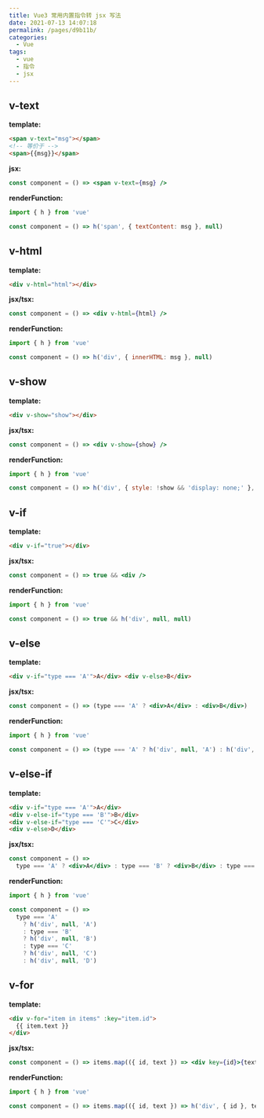 ```yaml
---
title: Vue3 常用内置指令转 jsx 写法
date: 2021-07-13 14:07:18
permalink: /pages/d9b11b/
categories:
  - Vue
tags:
  - vue
  - 指令
  - jsx
---
```


## v-text

**template:**

```html
<span v-text="msg"></span>
<!-- 等价于 -->
<span>{{msg}}</span>
```

**jsx:**

```jsx
const component = () => <span v-text={msg} />
```

**renderFunction:**

```jsx
import { h } from 'vue'

const component = () => h('span', { textContent: msg }, null)
```

<!-- more -->

## v-html

**template:**

```html
<div v-html="html"></div>
```

**jsx/tsx:**

```jsx
const component = () => <div v-html={html} />
```

**renderFunction:**

```jsx
import { h } from 'vue'

const component = () => h('div', { innerHTML: msg }, null)
```

## v-show

**template:**

```html
<div v-show="show"></div>
```

**jsx/tsx:**

```jsx
const component = () => <div v-show={show} />
```

**renderFunction:**

```jsx
import { h } from 'vue'

const component = () => h('div', { style: !show && 'display: none;' }, null)
```

## v-if

**template:**

```html
<div v-if="true"></div>
```

**jsx/tsx:**

```jsx
const component = () => true && <div />
```

**renderFunction:**

```jsx
import { h } from 'vue'

const component = () => true && h('div', null, null)
```

## v-else

**template:**

```html
<div v-if="type === 'A'">A</div> <div v-else>B</div>
```

**jsx/tsx:**

```jsx
const component = () => (type === 'A' ? <div>A</div> : <div>B</div>)
```

**renderFunction:**

```jsx
import { h } from 'vue'

const component = () => (type === 'A' ? h('div', null, 'A') : h('div', null, 'B'))
```

## v-else-if

**template:**

```html
<div v-if="type === 'A'">A</div>
<div v-else-if="type === 'B'">B</div>
<div v-else-if="type === 'C'">C</div>
<div v-else>D</div>
```

**jsx/tsx:**

```jsx
const component = () =>
  type === 'A' ? <div>A</div> : type === 'B' ? <div>B</div> : type === 'C' ? <div>C</div> : <div>D</div>
```

**renderFunction:**

```jsx
import { h } from 'vue'

const component = () =>
  type === 'A'
    ? h('div', null, 'A')
    : type === 'B'
    ? h('div', null, 'B')
    : type === 'C'
    ? h('div', null, 'C')
    : h('div', null, 'D')
```

## v-for

**template:**

```html
<div v-for="item in items" :key="item.id">
  {{ item.text }}
</div>
```

**jsx/tsx:**

```jsx
const component = () => items.map(({ id, text }) => <div key={id}>{text}</div>)
```

**renderFunction:**

```jsx
import { h } from 'vue'

const component = () => items.map(({ id, text }) => h('div', { id }, text))
```
